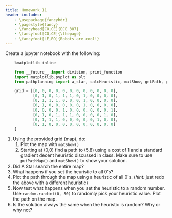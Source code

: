 ```yaml
---
title: Homework 11
header-includes:
    - \usepackage{fancyhdr}
    - \pagestyle{fancy}
    - \fancyhead[CO,CE]{ECE 387}
    - \fancyfoot[CO,CE]{\thepage}
    - \fancyfoot[LE,RO]{Robots are cool!}
---
```


Create a jupyter notebook with the following:

```python
	%matplotlib inline

	from __future__ import division, print_function
	import matplotlib.pyplot as plt
	from pathplanning import a_star, calcHeuristic, matShow, getPath, putPathMap

	grid = [[0, 0, 0, 0, 0, 0, 0, 0, 0, 0, 0, 0],
			[0, 1, 0, 1, 1, 1, 0, 1, 0, 0, 0, 0],
			[0, 1, 1, 1, 0, 0, 0, 1, 0, 0, 0, 0],
			[0, 1, 0, 0, 0, 0, 0, 1, 0, 0, 0, 0],
			[0, 0, 0, 0, 1, 0, 0, 0, 0, 0, 0, 1],
			[0, 1, 0, 1, 1, 1, 0, 0, 0, 0, 1, 0],
			[0, 1, 1, 1, 0, 0, 0, 0, 0, 1, 0, 0],
			[0, 1, 0, 0, 0, 0, 0, 0, 0, 0, 0, 0]
	]
```

1. Using the provided grid (map), do:
    1. Plot the map with `matShow()`
	1. Starting at (0,0) find a path to (5,8) using a cost of 1 and a standard gradient decent heuristic discussed in class. Make sure to use `putPathMap()` and `matShow()` to show your solution.
1. Did A Star search the entire map?
1. What happens if you set the heuristic to all 0's?
1. Plot the path through the map using a heuristic of all 0's. (*hint:* just redo the above with a different heuristic)
1. Now test what happens when you set the heuristic to a random number. Use `random.randint(0, 50)` to randomly pick your heuristic value. Plot the path on the map.
1. Is the solution always the same when the heuristic is random? Why or why not?
